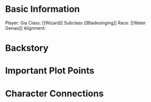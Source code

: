 # Basic Information

Player: Gia
Class: [[Wizard]]
Subclass [[Bladesinging]]
Race: [[Water Genasi]]
Alignment: 

# Backstory 


# Important Plot Points


# Character Connections